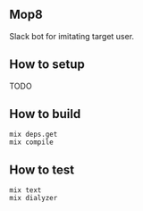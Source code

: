## Mop8

Slack bot for imitating target user.


## How to setup

TODO


## How to build

```console
mix deps.get
mix compile
```


## How to test

```console
mix text
mix dialyzer
```
